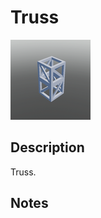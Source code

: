 # Truss

![Truss](../Cropped_Blocks/Building_Blocks/Truss.png)

## Description
<!-- Write a description for this block -->
Truss.

## Notes
<!-- Any extra notes -->